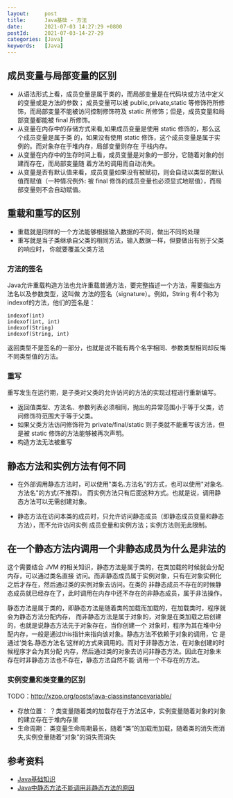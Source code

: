 ```yaml
---
layout:     post
title:      Java基础 - 方法
date:       2021-07-03 14:27:29 +0800
postId:     2021-07-03-14-27-29
categories: [Java]
keywords:   [Java]
---
```


## 成员变量与局部变量的区别
* 从语法形式上看，成员变量是属于类的，而局部变量是在代码块或方法中定义的变量或是方法的参数；
  成员变量可以被 public,private,static 等修饰符所修饰，而局部变量不能被访问控制修饰符及 
  static 所修饰；但是，成员变量和局部变量都能被 final 所修饰。
* 从变量在内存中的存储方式来看,如果成员变量是使用 static 修饰的，那么这个成员变量是属于类
  的，如果没有使用 static 修饰，这个成员变量是属于实例的。而对象存在于堆内存，局部变量则存在
  于栈内存。
* 从变量在内存中的生存时间上看，成员变量是对象的一部分，它随着对象的创建而存在，而局部变量随
  着方法的调用而自动消失。
* 从变量是否有默认值来看，成员变量如果没有被赋初，则会自动以类型的默认值而赋值（一种情况例外:
  被 final 修饰的成员变量也必须显式地赋值），而局部变量则不会自动赋值。

## 重载和重写的区别
* 重载就是同样的一个方法能够根据输入数据的不同，做出不同的处理
* 重写就是当子类继承自父类的相同方法，输入数据一样，但要做出有别于父类的响应时，
  你就要覆盖父类方法

### 方法的签名
Java允许重载构造方法也允许重载普通方法，要完整描述一个方法，需要指出方法名以及参数类型，这叫做
方法的签名（signature）。例如，String 有4个称为indexof的方法，他们的签名是：
```
indexof(int)
indexof(int, int)
indexof(String)
indexof(String, int)
```
返回类型不是签名的一部分，也就是说不能有两个名字相同、参数类型相同却反悔不同类型值的方法。

### 重写
重写发生在运行期，是子类对父类的允许访问的方法的实现过程进行重新编写。
* 返回值类型、方法名、参数列表必须相同，抛出的异常范围小于等于父类，访问修饰符范围大于等于父类。
* 如果父类方法访问修饰符为 private/final/static 则子类就不能重写该方法，但是被 static 修饰的方法能够被再次声明。
* 构造方法无法被重写


## 静态方法和实例方法有何不同

* 在外部调用静态方法时，可以使用"类名.方法名"的方式，也可以使用"对象名.方法名"的方式(不推荐)。
  而实例方法只有后面这种方式。也就是说，调用静态方法可以无需创建对象。

* 静态方法在访问本类的成员时，只允许访问静态成员（即静态成员变量和静态方法），而不允许访问实例
  成员变量和实例方法；实例方法则无此限制。

## 在一个静态方法内调用一个非静态成员为什么是非法的

这个需要结合 JVM 的相关知识，静态方法是属于类的，在类加载的时候就会分配内存，可以通过类名直接
访问。而非静态成员属于实例对象，只有在对象实例化之后才存在，然后通过类的实例对象去访问。在类的
非静态成员不存在的时候静态成员就已经存在了，此时调用在内存中还不存在的非静态成员，属于非法操作。

静态方法是属于类的，即静态方法是随着类的加载而加载的，在加载类时，程序就会为静态方法分配内存，
而非静态方法是属于对象的，对象是在类加载之后创建的，也就是说静态方法先于对象存在，当你创建一个
对象时，程序为其在堆中分配内存，一般是通过this指针来指向该对象。静态方法不依赖于对象的调用，它
是通过‘类名.静态方法名’这样的方式来调用的。而对于非静态方法，在对象创建的时候程序才会为其分配
内存，然后通过类的对象去访问非静态方法。因此在对象未存在时非静态方法也不存在，静态方法自然不能
调用一个不存在的方法。

### 实例变量和类变量的区别

TODO：http://xzoo.org/posts/java-classinstancevariable/

* 存放位置：
  ？类变量随着类的加载存在于方法区中，实例变量随着对象的对象的建立存在于堆内存里
* 生命周期：
  类变量生命周期最长，随着“类”的加载而加载，随着类的消失而消失,实例变量随着“对象”的消失而消失

## 参考资料

* [Java基础知识](https://snailclimb.gitee.io/javaguide/#/docs/java/basis/Java基础知识)
* [Java中静态方法不能调用非静态方法的原因](https://cloud.tencent.com/developer/article/1455531)
